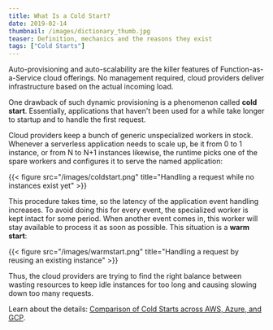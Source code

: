 ```yaml
---
title: What Is a Cold Start?
date: 2019-02-14
thumbnail: /images/dictionary_thumb.jpg
teaser: Definition, mechanics and the reasons they exist
tags: ["Cold Starts"]
---
```


Auto-provisioning and auto-scalability are the killer features of Function-as-a-Service cloud offerings. No management required, cloud providers deliver infrastructure based on the actual incoming load.

One drawback of such dynamic provisioning is a phenomenon called **cold start**. Essentially, applications that haven't been used for a while take longer to startup and to handle the first request.

Cloud providers keep a bunch of generic unspecialized workers in stock. Whenever a serverless application needs to scale up, be it from 0 to 1 instance, or from N to N+1 instances likewise, the runtime picks one of the spare workers and configures it to serve the named application:

{{< figure src="/images/coldstart.png" title="Handling a request while no instances exist yet" >}}

This procedure takes time, so the latency of the application event handling increases. To avoid doing this for every event, the specialized worker is kept intact for some period. When another event comes in, this worker will stay available to process it as soon as possible. This situation is a **warm start**:

{{< figure src="/images/warmstart.png" title="Handling a request by reusing an existing instance" >}}

Thus, the cloud providers are trying to find the right balance between wasting resources to keep idle instances for too long and causing slowing down too many requests. 

Learn about the details: [Comparison of Cold Starts across AWS, Azure, and GCP](/coldstarts/big3/).